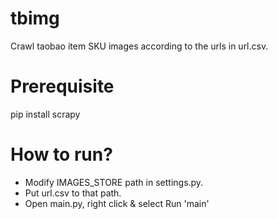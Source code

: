 # tbimg
Crawl taobao item SKU images according to the urls in url.csv.

# Prerequisite
pip install scrapy

# How to run?
* Modify IMAGES_STORE path in settings.py.
* Put url.csv to that path.
* Open main.py, right click & select Run 'main'
